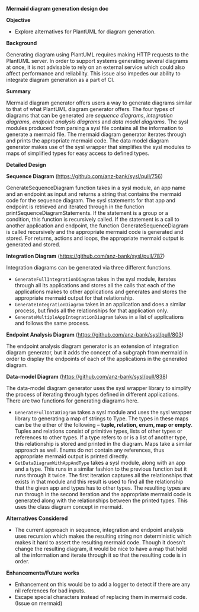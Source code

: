 **Mermaid diagram generation design doc**

**Objective**

- Explore alternatives for PlantUML for diagram generation.

**Background**

Generating diagram using PlantUML requires making HTTP requests to the PlantUML server. In order to support systems generating several diagrams at once, it is not advisable to rely on an external service which could also affect performance and reliability. This issue also impedes our ability to integrate diagram generation as a part of CI.

**Summary**

Mermaid diagram generator offers users a way to generate diagrams similar to that of what PlantUML diagram generator offers. The four types of diagrams that can be generated are *sequence diagrams*, *integration diagrams*, *endpoint analysis diagrams* and *data model diagrams*. The sysl modules produced from parsing a sysl file contains all the information to generate a mermaid file. The mermaid diagram generator iterates through and prints the appropriate mermaid code. The data model diagram generator makes use of the sysl wrapper that simplifies the sysl modules to maps of simplified types for easy access to defined types.

**Detailed Design**

**Sequence Diagram** (https://github.com/anz-bank/sysl/pull/756)

GenerateSequenceDiagram function takes in a sysl module, an app name and an endpoint as input and returns a string that contains the mermaid code for the sequence diagram. The sysl statements for that app and endpoint is retrieved and iterated through in the function printSequenceDiagramStatements. If the statement is a group or a condition, this function is recursively called. If the statement is a call to another application and endpoint, the function GenerateSequenceDiagram is called recursively and the appropriate mermaid code is generated and stored. For returns, actions and loops, the appropriate mermaid output is generated and stored.

**Integration Diagram** (https://github.com/anz-bank/sysl/pull/787)

Integration diagrams can be generated via three different functions.

- `GenerateFullIntegrationDiagram` takes in the sysl module, iterates through all its applications and stores all the calls that each of the applications makes to other applications and generates and stores the appropriate mermaid output for that relationship.
- `GenerateIntegrationDiagram` takes in an application and does a similar process, but finds all the relationships for that application only.
- `GenerateMultipleAppIntegrationDiagram` takes in a list of applications and follows the same process.

**Endpoint Analysis Diagram** (https://github.com/anz-bank/sysl/pull/803)

The endpoint analysis diagram generator is an extension of integration diagram generator, but it adds the concept of a subgraph from mermaid in order to display the endpoints of each of the applications in the generated diagram.

**Data-model Diagram** (https://github.com/anz-bank/sysl/pull/838)

The data-model diagram generator uses the sysl wrapper library to simplify the process of iterating through types defined in different applications. There are two functions for generating diagrams here.

- `GenerateFullDataDiagram` takes a sysl module and uses the sysl wrapper library to generating a map of strings to Type. The types in these maps can be the either of the following – **tuple, relation, enum, map or empty**. Tuples and relations consist of primitive types, lists of other types or references to other types. If a type refers to or is a list of another type, this relationship is stored and printed in the diagram. Maps take a similar approach as well. Enums do not contain any references, thus appropriate mermaid output is printed directly.
- `GetDataDiagramWithAppAndType` takes a sysl module, along with an app and a type. This runs in a similar fashion to the previous function but it runs through it twice. The first iteration captures all the relationships that exists in that module and this result is used to find all the relationship that the given app and types has to other types. The resulting types are run through in the second iteration and the appropriate mermaid code is generated along with the relationships between the printed types. This uses the class diagram concept in mermaid.

**Alternatives Considered**

- The current approach in sequence, integration and endpoint analysis uses recursion which makes the resulting string non deterministic which makes it hard to assert the resulting mermaid code. Though it doesn't change the resulting diagram, it would be nice to have a map that hold all the information and iterate through it so that the resulting code is in order.

**Enhancements/Future works**

- Enhancement on this would be to add a logger to detect if there are any nil references for bad inputs.
- Escape special characters instead of replacing them in mermaid code. (Issue on mermaid)
